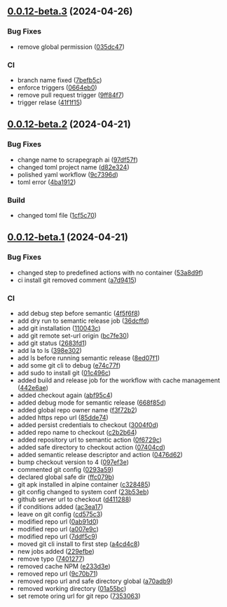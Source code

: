 ## [0.0.12-beta.3](https://github.com/subzero-team/Scrapegraph-ai/compare/v0.0.12-beta.2...v0.0.12-beta.3) (2024-04-26)


### Bug Fixes

* remove global permission ([035dc47](https://github.com/subzero-team/Scrapegraph-ai/commit/035dc478a2a16a75010ee1cd064af99f59bb3f73))


### CI

* branch name fixed ([7befb5c](https://github.com/subzero-team/Scrapegraph-ai/commit/7befb5c8ec755f03d548b3feaba775ff5fcd154a))
* enforce triggers ([0664eb0](https://github.com/subzero-team/Scrapegraph-ai/commit/0664eb0d7c3c7272dec1a1830251786dd1fac274))
* remove pull request trigger ([9ff84f7](https://github.com/subzero-team/Scrapegraph-ai/commit/9ff84f775bba670fea77186d6a8ba705983aaf68))
* trigger relase ([41f1f15](https://github.com/subzero-team/Scrapegraph-ai/commit/41f1f15a821870e1b78b7695171769c9d67e8c20))

## [0.0.12-beta.2](https://github.com/subzero-team/Scrapegraph-ai/compare/v0.0.12-beta.1...v0.0.12-beta.2) (2024-04-21)


### Bug Fixes

* change name to scrapegraph ai ([97df57f](https://github.com/subzero-team/Scrapegraph-ai/commit/97df57f5bf5b496102246a9e8e924a6822a09637))
* changed toml project name ([d82e324](https://github.com/subzero-team/Scrapegraph-ai/commit/d82e32424a75e122d25294b7ac6fc739b588414f))
* polished yaml workflow ([9c7396d](https://github.com/subzero-team/Scrapegraph-ai/commit/9c7396dbfefc4c2e619ecc3298bd17d22933094f))
* toml error ([4ba1912](https://github.com/subzero-team/Scrapegraph-ai/commit/4ba19126933cc5646c2e99c98ae71735165f3c25))


### Build

* changed toml file ([1cf5c70](https://github.com/subzero-team/Scrapegraph-ai/commit/1cf5c700fb91a19a49f1da8f611e2d6ebec993ce))

## [0.0.12-beta.1](https://github.com/subzero-team/Scrapegraph-ai/compare/v0.0.11...v0.0.12-beta.1) (2024-04-21)


### Bug Fixes

* changed step to predefined actions with no container ([53a8d9f](https://github.com/subzero-team/Scrapegraph-ai/commit/53a8d9fbdf2abe0ba194447784c4f5e0907a2144))
* ci install git removed comment ([a7d9415](https://github.com/subzero-team/Scrapegraph-ai/commit/a7d94153e6409df92a24359bed348727cd8a0630))


### CI

* add debug step before semantic ([4f5f6f8](https://github.com/subzero-team/Scrapegraph-ai/commit/4f5f6f8e03ee09c452659b84d574a0056480ff71))
* add dry run to semantic release job ([36dcffd](https://github.com/subzero-team/Scrapegraph-ai/commit/36dcffdc2a3bb99e684830ae01ccda5bf9dcbfe7))
* add git installation ([110043c](https://github.com/subzero-team/Scrapegraph-ai/commit/110043ccb4b7d9d4da9c28f94010b17a0e80051b))
* add git remote set-url origin ([bc7fe30](https://github.com/subzero-team/Scrapegraph-ai/commit/bc7fe3056002df613d95b8bf92d2206408e5ca11))
* add git status ([2683fd1](https://github.com/subzero-team/Scrapegraph-ai/commit/2683fd1118a39954e8c67872086ab4c2ddbacf96))
* add la to ls ([398e302](https://github.com/subzero-team/Scrapegraph-ai/commit/398e30225601ff0b80a22aea138f823f31ee4cc6))
* add ls before running semantic release ([8ed07f1](https://github.com/subzero-team/Scrapegraph-ai/commit/8ed07f17a5306477c8be4047fe1992c26a3dc7ed))
* add some git cli to debug ([e74c77f](https://github.com/subzero-team/Scrapegraph-ai/commit/e74c77fe8dc55991015b67d9cc85af9bfe34de40))
* add sudo to install git ([01c496c](https://github.com/subzero-team/Scrapegraph-ai/commit/01c496c7c5bcad6ef31ea47faab96ff723ab165d))
* added build and release job for the workflow with cache management ([442e6ae](https://github.com/subzero-team/Scrapegraph-ai/commit/442e6aebded93ad0e834e4be34bf130d92592409))
* added checkout again ([abf95c4](https://github.com/subzero-team/Scrapegraph-ai/commit/abf95c486990bf8172638b6ea804d3def4bcd5f3))
* added debug mode for semantic release ([668f85d](https://github.com/subzero-team/Scrapegraph-ai/commit/668f85d316c5aa02068381f1dd08fc04bba1deb6))
* added global repo owner name ([f3f72b2](https://github.com/subzero-team/Scrapegraph-ai/commit/f3f72b2f9269e2290f1b4726aba29560c0991500))
* added https repo url ([85dde74](https://github.com/subzero-team/Scrapegraph-ai/commit/85dde74d940541d03ebb48e9e6fde23078d99266))
* added persist credentials to checkout ([3004f0d](https://github.com/subzero-team/Scrapegraph-ai/commit/3004f0d6a9a8baf4022f64b95c8ca8dfb4ae56a0))
* added repo name to checkout ([c2b2b64](https://github.com/subzero-team/Scrapegraph-ai/commit/c2b2b64878f5c1e35e85bd14c68d8e522a3a0b82))
* added repository url to semantic action ([0f6729c](https://github.com/subzero-team/Scrapegraph-ai/commit/0f6729c6d1f3e067308add0c783fa429588672d2))
* added safe directory to checkout action ([07404cd](https://github.com/subzero-team/Scrapegraph-ai/commit/07404cd2659eded56643857b884d437d2f47bdba))
* added semantic release descriptor and action ([0476d62](https://github.com/subzero-team/Scrapegraph-ai/commit/0476d629d50358e9e3ba99f6218fd17e4b36d42a))
* bump checkout version to 4 ([097ef3e](https://github.com/subzero-team/Scrapegraph-ai/commit/097ef3eda66190fcb9fb9835523d0239fa091dad))
* commented git config ([0293a59](https://github.com/subzero-team/Scrapegraph-ai/commit/0293a59a62ff4e861db29518ac4844c1b7cb9c40))
* declared global safe dir ([ffc079b](https://github.com/subzero-team/Scrapegraph-ai/commit/ffc079b4b869b6064bdbf5219c55fa880dc27e9f))
* git apk installed in alpine container ([c328485](https://github.com/subzero-team/Scrapegraph-ai/commit/c328485805075ceec72c2f718e7bce985fcf4b22))
* git config changed to system conf ([23b53eb](https://github.com/subzero-team/Scrapegraph-ai/commit/23b53eb66028bf13b91539230899878cc545182c))
* github server url to checkout ([d411288](https://github.com/subzero-team/Scrapegraph-ai/commit/d411288ad66f4c271d23487b2a49a53152aa88e0))
* if conditions added ([ac3ea17](https://github.com/subzero-team/Scrapegraph-ai/commit/ac3ea17cf735e4630449ea783b21784f01fa2694))
* leave on git config ([cd575c3](https://github.com/subzero-team/Scrapegraph-ai/commit/cd575c35049b497a77ace2e14fa6b1380581bc16))
* modified repo url ([0ab91d0](https://github.com/subzero-team/Scrapegraph-ai/commit/0ab91d09f2f5129e470d7e56b9b36dd8fac69ac2))
* modified repo url ([a007e9c](https://github.com/subzero-team/Scrapegraph-ai/commit/a007e9c9f78cd4a6e4521c62ae7a8e18709fd7e7))
* modified repo url ([7ddf5c9](https://github.com/subzero-team/Scrapegraph-ai/commit/7ddf5c94ebf22ed95d4a0a59e67c930824c05772))
* moved git cli install to first step ([a4cd4c8](https://github.com/subzero-team/Scrapegraph-ai/commit/a4cd4c8431a666f4465def0d96a784f84c70f43e))
* new jobs added ([229efbe](https://github.com/subzero-team/Scrapegraph-ai/commit/229efbe433f68f716c72827e3277998b7aa9a1b1))
* remove typo ([7401277](https://github.com/subzero-team/Scrapegraph-ai/commit/74012774b6dcc4efc407725792770faf500d5849))
* removed cache NPM ([e233d3e](https://github.com/subzero-team/Scrapegraph-ai/commit/e233d3ebebe80b1e8ab202b7b1b724feb4f8c480))
* removed repo url ([9c70b71](https://github.com/subzero-team/Scrapegraph-ai/commit/9c70b710234f708c0f1d3e5180dac5fc4cbca989))
* removed repo url and safe directory global ([a70adb9](https://github.com/subzero-team/Scrapegraph-ai/commit/a70adb9c51f39a24802a6312ce1b4957e60af53f))
* removed working directory ([01a55bc](https://github.com/subzero-team/Scrapegraph-ai/commit/01a55bc499ed6dcc01ba0072a26fdfe9139f77b0))
* set remote oring url for git repo ([7353063](https://github.com/subzero-team/Scrapegraph-ai/commit/73530636d62e96ce8dc36149bee288e0a266de54))
